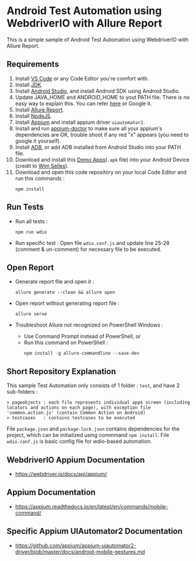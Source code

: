 # Android Test Automation using WebdriverIO with Allure Report
This is a simple sample of Android Test Automation using WebdriverIO with Allure Report.

## Requirements

1. Install [VS Code](https://code.visualstudio.com/) or any Code Editor you're comfort with. 
2. Install [JDK](https://www.oracle.com/java/technologies/downloads/).
3. Install [Android Studio](https://developer.android.com/studio/install), and install Android SDK using Android Studio.
4. Update JAVA_HOME and ANDROID_HOME to yout PATH file. There is no easy way to explain this. You can refer [here](https://medium.com/@zorozeri/setting-up-java-home-5abae0118bfe) or Google it.
5. Install [Allure Report](https://allurereport.org/docs/install/).
6. Install [NodeJS](https://nodejs.org/en/download/prebuilt-installer). 
7. Install [Appium](https://appium.io/docs/en/2.2/quickstart/install/) and install appium driver `uiautomator2`.
8. Install and run [appium-doctor](https://www.npmjs.com/package/appium-doctor) to make sure all your appium's dependencies are OK, trouble shoot if any red "x" appears (you need to google it yourself).
9. Install [ADB](https://www.xda-developers.com/install-adb-windows-macos-linux/), or add ADB installed from Android Studio into your PATH file.
10. Download and install this [Demo Apps](https://github.com/saucelabs/my-demo-app-rn/releases)(`.apk` file) into your Android Device (credit to [Wim Selles](https://github.com/wswebcreation)).
11. Download and open this code repository on your local Code Editor and run this commands :
    ```
    npm install
    ```
   
## Run Tests
* Run all tests : 
   ```
   npm run wdio
   ```

* Run specific test :
  Open file `wdio.conf.js` and update line 25-28 (comment & un-comment) for necessary file to be executed.

## Open Report
*  Generate report file and open it :

   ```
   allure generate --clean && allure open
   ```
*  Open report without generating report file :

   ```
   allure serve
   ```
*  Troubleshoot Allure not recognized on PowerShell Windows :
   - Use Command Prompt instead of PowerShell, or
   - Run this command on PowerShell : 
     ```
     npm install -g allure-commandline --save-dev
     ```
   

## Short Repository Explanation

This sample Test Automation only consists of 1 folder : `test`, and have 2 sub-folders : 
   ```
   > pageobjects : each file represents individual apps screen (including locators and actions on each page), with exception file 'common.action.js' (contain Common Action on Android)
   > testcases   : contains testcases to be executed
   ```
File `package.json` and `package-lock.json` contains dependencies for the project, which can be initialized using commmand `npm install`.
File  `wdio.conf.js` is basic config file for wdio-based automation.

## WebdriverIO Appium Documentation
- https://webdriver.io/docs/api/appium/

## Appium Documentation
- https://appium.readthedocs.io/en/latest/en/commands/mobile-command/

## Specific Appium UIAutomator2 Documentation
- https://github.com/appium/appium-uiautomator2-driver/blob/master/docs/android-mobile-gestures.md
